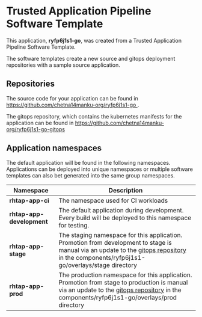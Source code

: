 # Trusted Application Pipeline Software Template

This application, **ryfp6j1s1-go**, was created from a Trusted Application Pipeline Software Template.

The software templates create a new source and gitops deployment repositories with a sample source application. 

## Repositories

The source code for your application can be found in [https://github.com/chetna14manku-org/ryfp6j1s1-go ](https://github.com/chetna14manku-org/ryfp6j1s1-go ).
 
The gitops repository, which contains the kubernetes manifests for the application can be found in 
[https://github.com/chetna14manku-org/ryfp6j1s1-go-gitops ](https://github.com/chetna14manku-org/ryfp6j1s1-go-gitops ) 

## Application namespaces 

The default application will be found in the following namespaces. Applications can be deployed into unique namespaces or multiple software templates can also bet generated into the same group namespaces.  

|  Namespace   |  Description   |  
| -------- | -------- |
| **rhtap-app-ci** | The namespace used for CI workloads |
| **rhtap-app-development** | The default application during development. Every build will be deployed to this namespace for testing. |
| **rhtap-app-stage** | The staging namespace for this application. Promotion from development to stage is manual via an update to the [gitops repository](https://github.com/chetna14manku-org/ryfp6j1s1-go-gitops ) in the components/ryfp6j1s1-go/overlays/stage directory |
| **rhtap-app-prod** | The production namespace for this application. Promotion from stage to production is manual via an update to the [gitops repository](https://github.com/chetna14manku-org/ryfp6j1s1-go-gitops ) in the components/ryfp6j1s1-go/overlays/prod directory |